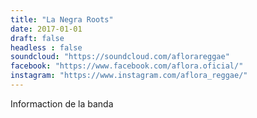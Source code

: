 ```yaml
---
title: "La Negra Roots"
date: 2017-01-01
draft: false
headless : false
soundcloud: "https://soundcloud.com/aflorareggae"
facebook: "https://www.facebook.com/aflora.oficial/"
instagram: "https://www.instagram.com/aflora_reggae/"
---
```

Informaction de la banda